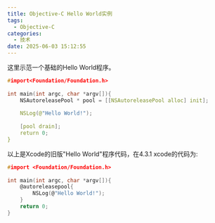 ```yaml
---
title: Objective-C Hello World实例
tags:
  - Objective-C
categories:
  - 技术
date: 2025-06-03 15:12:55
---
```



这里示范一个基础的Hello World程序。

```c
#import<Foundation/Foundation.h>
 
int main(int argc, char *argv[]){
    NSAutoreleasePool * pool = [[NSAutoreleasePool alloc] init];
 
    NSLog(@"Hello World!");
 
    [pool drain];
    return 0;
}
```

以上是Xcode的旧版"Hello World"程序代码，在4.3.1 xcode的代码为:

```c
#import <Foundation/Foundation.h>
 
int main(int argc, char *argv[]){
    @autoreleasepool{
        NSLog(@"Hello World!");
    }
    return 0;
}
```
